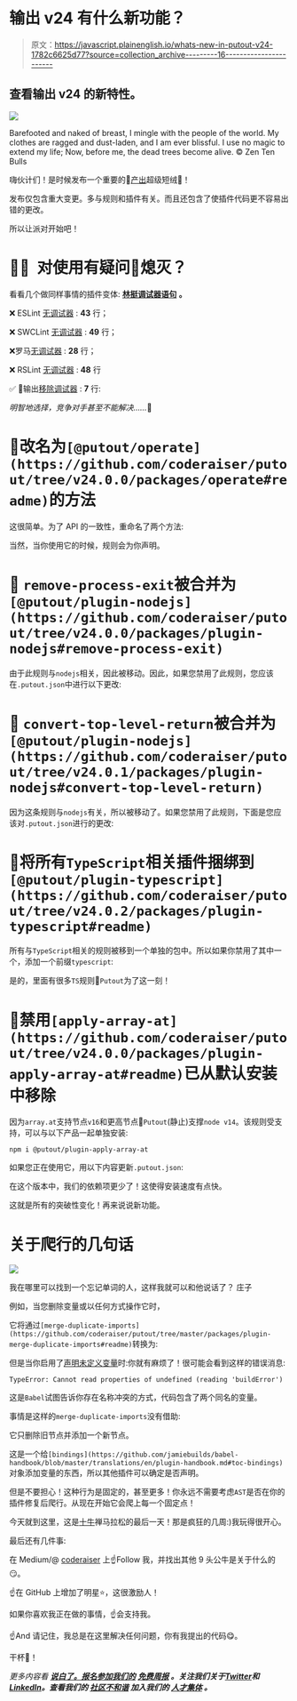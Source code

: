 # 输出 v24 有什么新功能？

> 原文：<https://javascript.plainenglish.io/whats-new-in-putout-v24-1782c6625d77?source=collection_archive---------16----------------------->

## 查看输出 v24 的新特性。

![](img/0be6a3efbbcc7963cd87ac75ccd9a566.png)

Barefooted and naked of breast,
I mingle with the people of the world.
My clothes are ragged and dust-laden,
and I am ever blissful.
I use no magic to extend my life;
Now, before me, the dead trees
become alive.
© Zen Ten Bulls

嗨伙计们！是时候发布一个重要的🐊[产出](https://github.com/coderaiser/putout)超级短绒🎉！

发布仅包含重大变更。多与规则和插件有关。而且还包含了使插件代码更不容易出错的更改。

所以让派对开始吧！

# **🤷‍♂** ️ **对使用有疑问🐊熄灭？**

看看几个做同样事情的插件变体: [**林挺调试器语句**](https://putout.cloudcmd.io/#/gist/f61ba31fe534868d49eba9b946f3ed4b/5ef6863d9cf4826666782ae0eea5cb5def266bbd) **。**

❌ ESLint [无调试器](https://github.com/eslint/eslint/blob/2dc38aa653f1d5137a9abf82024c67a11620bb7c/lib/rules/no-debugger.js) : **43** 行；

❌ SWCLint [无调试器](https://github.com/swc-project/swc/blob/v1.2.138/crates/swc_ecma_lints/src/rules/no_debugger.rs) : **49** 行；

❌罗马[无调试器](https://github.com/rome/tools/blob/4d5a99ce98e987cbd03f3ab6b38fa22d00bbfe27/packages/%40romejs/js-compiler/transforms/lint/noDebugger.ts) : **28** 行；

❌ RSLint [无调试器](https://github.com/rslint/rslint/blob/v0.3.0/crates/rslint_core/src/groups/errors/no_debugger.rs) : **48** 行

✅ 🐊输出[移除调试器](https://github.com/coderaiser/putout/blob/v24.6.0/packages/plugin-remove-debugger/lib/remove-debugger.js) : **7** 行:

*明智地选择，竞争对手甚至不能解决……*🤫

# 🧨改名为`[@putout/operate](https://github.com/coderaiser/putout/tree/v24.0.0/packages/operate#readme)`的方法

这很简单。为了 API 的一致性，重命名了两个方法:

当然，当你使用它的时候，规则会为你声明。

# 🧨 `remove-process-exit`被合并为`[@putout/plugin-nodejs](https://github.com/coderaiser/putout/tree/v24.0.0/packages/plugin-nodejs#remove-process-exit)`

由于此规则与`nodejs`相关，因此被移动。因此，如果您禁用了此规则，您应该在`.putout.json`中进行以下更改:

# 🧨 `convert-top-level-return`被合并为`[@putout/plugin-nodejs](https://github.com/coderaiser/putout/tree/v24.0.1/packages/plugin-nodejs#convert-top-level-return)`

因为这条规则与`nodejs`有关，所以被移动了。如果您禁用了此规则，下面是您应该对`.putout.json`进行的更改:

# 🧨将所有`TypeScript`相关插件捆绑到`[@putout/plugin-typescript](https://github.com/coderaiser/putout/tree/v24.0.2/packages/plugin-typescript#readme)`

所有与`TypeScript`相关的规则被移到一个单独的包中。所以如果你禁用了其中一个，添加一个前缀`typescript`:

是的，里面有很多`TS`规则🐊`Putout`为了这一刻！

# 🧨禁用`[apply-array-at](https://github.com/coderaiser/putout/tree/v24.0.0/packages/plugin-apply-array-at#readme)`已从默认安装中移除

因为`array.at`支持节点`v16`和更高节点🐊`Putout`(静止)支撑`node v14`。该规则受支持，可以与以下产品一起单独安装:

```
npm i @putout/plugin-apply-array-at
```

如果您正在使用它，用以下内容更新`.putout.json`:

在这个版本中，我们的依赖项更少了！这使得安装速度有点快。

这就是所有的突破性变化！再来说说新功能。

# 关于爬行的几句话

![](img/78589e3addd7f7fcd4dd7ea5d655f846.png)

我在哪里可以找到一个忘记单词的人，这样我就可以和他说话了？
庄子

例如，当您删除变量或以任何方式操作它时，

它将通过`[merge-duplicate-imports](https://github.com/coderaiser/putout/tree/master/packages/plugin-merge-duplicate-imports#readme)`转换为:

但是当你启用了[声明未定义变量](https://github.com/coderaiser/putout/tree/master/packages/plugin-declare-undefined-variables#readme)时:你就有麻烦了！很可能会看到这样的错误消息:

```
TypeError: Cannot read properties of undefined (reading 'buildError')
```

这是`Babel`试图告诉你存在名称冲突的方式，代码包含了两个同名的变量。

事情是这样的`merge-duplicate-imports`没有借助:

它只删除旧节点并添加一个新节点。

这是一个给`[bindings](https://github.com/jamiebuilds/babel-handbook/blob/master/translations/en/plugin-handbook.md#toc-bindings)`对象添加变量的东西，所以其他插件可以确定是否声明。

但是不要担心！这种行为是固定的，甚至更多！你永远不需要考虑`AST`是否在你的插件修复后爬行。从现在开始它会爬上每一个固定点！

今天就到这里，这是[十牛](https://en.wikipedia.org/wiki/Ten_Bulls)禅马拉松的最后一天！那是疯狂的几周:)我玩得很开心。

最后还有几件事:

在 Medium/@ [coderaiser](https://medium.com/u/47c05fa2893e?source=post_page-----1782c6625d77--------------------------------) 上☝️Follow 我，并找出其他 9 头公牛是关于什么的😏。

☝️在 GitHub 上增加了明星⭐️，这很激励人！

如果你喜欢我正在做的事情，☝️会支持我。

☝️And 请记住，我总是在这里解决任何问题，你有我提出的代码😋。

干杯🥤！

*更多内容看* [***说白了。报名参加我们的***](https://plainenglish.io/) **[***免费周报***](http://newsletter.plainenglish.io/) *。关注我们关于*[***Twitter***](https://twitter.com/inPlainEngHQ)*和*[***LinkedIn***](https://www.linkedin.com/company/inplainenglish/)*。查看我们的* [***社区不和谐***](https://discord.gg/GtDtUAvyhW) *加入我们的* [***人才集体***](https://inplainenglish.pallet.com/talent/welcome) *。***